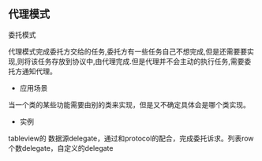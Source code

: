 代理模式
-------
委托模式


代理模式完成委托方交给的任务,委托方有一些任务自己不想完成,但是还需要要实现,则将该任务存放到协议中,由代理完成.但是代理并不会主动的执行任务,需要委托方通知代理。


- 应用场景

当一个类的某些功能需要由别的类来实现，但是又不确定具体会是哪个类实现。


- 实例

tableview的 数据源delegate，通过和protocol的配合，完成委托诉求。列表row个数delegate，自定义的delegate

